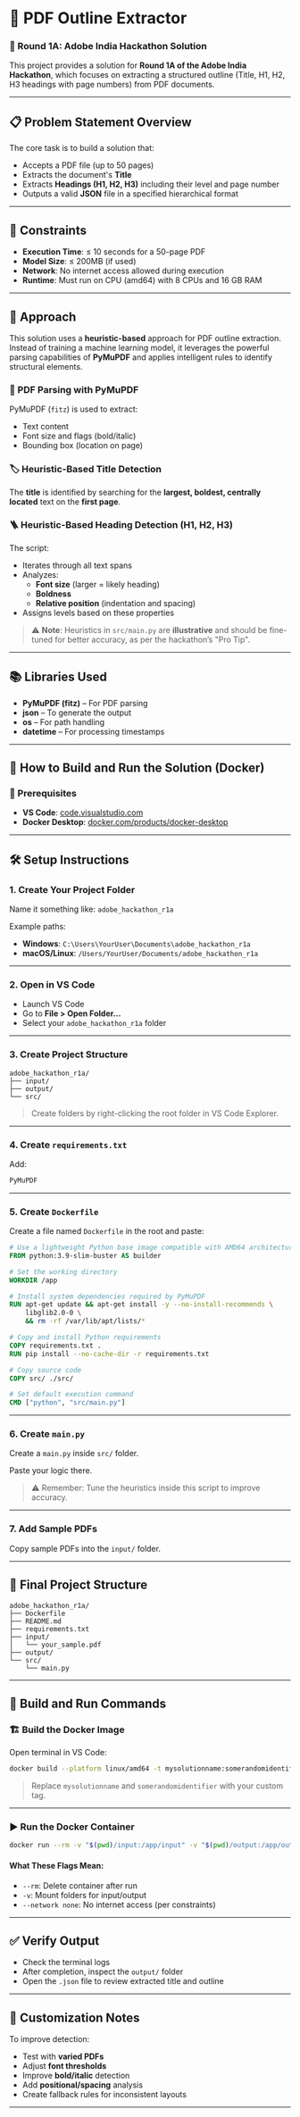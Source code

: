 # 📘 PDF Outline Extractor  
### 🏁 Round 1A: Adobe India Hackathon Solution

This project provides a solution for **Round 1A of the Adobe India Hackathon**, which focuses on extracting a structured outline (Title, H1, H2, H3 headings with page numbers) from PDF documents.

---

## 📋 Problem Statement Overview

The core task is to build a solution that:

- Accepts a PDF file (up to 50 pages)
- Extracts the document's **Title**
- Extracts **Headings (H1, H2, H3)** including their level and page number
- Outputs a valid **JSON** file in a specified hierarchical format

---

## 🔧 Constraints

- **Execution Time**: ≤ 10 seconds for a 50-page PDF  
- **Model Size**: ≤ 200MB (if used)  
- **Network**: No internet access allowed during execution  
- **Runtime**: Must run on CPU (amd64) with 8 CPUs and 16 GB RAM  

---

## 🎯 Approach

This solution uses a **heuristic-based** approach for PDF outline extraction. Instead of training a machine learning model, it leverages the powerful parsing capabilities of **PyMuPDF** and applies intelligent rules to identify structural elements.

### 📄 PDF Parsing with PyMuPDF

PyMuPDF (`fitz`) is used to extract:

- Text content
- Font size and flags (bold/italic)
- Bounding box (location on page)

### 🏷️ Heuristic-Based Title Detection

The **title** is identified by searching for the **largest, boldest, centrally located** text on the **first page**.

### 🪜 Heuristic-Based Heading Detection (H1, H2, H3)

The script:

- Iterates through all text spans
- Analyzes:
  - **Font size** (larger = likely heading)
  - **Boldness**
  - **Relative position** (indentation and spacing)
- Assigns levels based on these properties

> ⚠️ **Note**: Heuristics in `src/main.py` are **illustrative** and should be fine-tuned for better accuracy, as per the hackathon’s "Pro Tip".

---

## 📚 Libraries Used

- **PyMuPDF (fitz)** – For PDF parsing  
- **json** – To generate the output  
- **os** – For path handling  
- **datetime** – For processing timestamps  

---

## 🚀 How to Build and Run the Solution (Docker)

### 🧰 Prerequisites

- **VS Code**: [code.visualstudio.com](https://code.visualstudio.com)  
- **Docker Desktop**: [docker.com/products/docker-desktop](https://www.docker.com/products/docker-desktop)

---

## 🛠️ Setup Instructions

### 1. Create Your Project Folder

Name it something like: `adobe_hackathon_r1a`

Example paths:

- **Windows**: `C:\Users\YourUser\Documents\adobe_hackathon_r1a`
- **macOS/Linux**: `/Users/YourUser/Documents/adobe_hackathon_r1a`

---

### 2. Open in VS Code

- Launch VS Code  
- Go to **File > Open Folder...**  
- Select your `adobe_hackathon_r1a` folder

---

### 3. Create Project Structure

```text
adobe_hackathon_r1a/
├── input/
├── output/
└── src/
```

> Create folders by right-clicking the root folder in VS Code Explorer.

---

### 4. Create `requirements.txt`

Add:

```txt
PyMuPDF
```

---

### 5. Create `Dockerfile`

Create a file named `Dockerfile` in the root and paste:

```dockerfile
# Use a lightweight Python base image compatible with AMD64 architecture
FROM python:3.9-slim-buster AS builder

# Set the working directory
WORKDIR /app

# Install system dependencies required by PyMuPDF
RUN apt-get update && apt-get install -y --no-install-recommends \
    libglib2.0-0 \
    && rm -rf /var/lib/apt/lists/*

# Copy and install Python requirements
COPY requirements.txt .
RUN pip install --no-cache-dir -r requirements.txt

# Copy source code
COPY src/ ./src/

# Set default execution command
CMD ["python", "src/main.py"]
```

---

### 6. Create `main.py`

Create a `main.py` inside `src/` folder.

Paste your logic there.

> ⚠️ Remember: Tune the heuristics inside this script to improve accuracy.

---

### 7. Add Sample PDFs

Copy sample PDFs into the `input/` folder.

---

## 📁 Final Project Structure

```text
adobe_hackathon_r1a/
├── Dockerfile
├── README.md
├── requirements.txt
├── input/
│   └── your_sample.pdf
├── output/
└── src/
    └── main.py
```

---

## 🧪 Build and Run Commands

### 🏗️ Build the Docker Image

Open terminal in VS Code:

```bash
docker build --platform linux/amd64 -t mysolutionname:somerandomidentifier .
```

> Replace `mysolutionname` and `somerandomidentifier` with your custom tag.

---

### ▶️ Run the Docker Container

```bash
docker run --rm -v "$(pwd)/input:/app/input" -v "$(pwd)/output:/app/output" --network none mysolutionname:somerandomidentifier
```

#### What These Flags Mean:

- `--rm`: Delete container after run  
- `-v`: Mount folders for input/output  
- `--network none`: No internet access (per constraints)

---

## ✅ Verify Output

- Check the terminal logs  
- After completion, inspect the `output/` folder  
- Open the `.json` file to review extracted title and outline  

---

## 📝 Customization Notes

To improve detection:

- Test with **varied PDFs**
- Adjust **font thresholds**
- Improve **bold/italic** detection
- Add **positional/spacing** analysis
- Create fallback rules for inconsistent layouts

---
